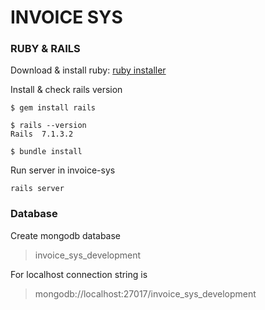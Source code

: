 # INVOICE SYS

### RUBY & RAILS
Download & install ruby: [ruby installer](https://rubyinstaller.org/downloads/)

Install & check rails version 
```
$ gem install rails
```
```
$ rails --version
Rails  7.1.3.2 
```
```
$ bundle install
```
Run server in invoice-sys
```
rails server
```
### Database

Create mongodb database
>invoice_sys_development

For localhost connection string is
>mongodb://localhost:27017/invoice_sys_development